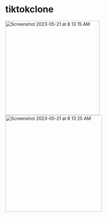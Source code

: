 # tiktokclone

<img width="297" alt="Screenshot 2023-05-21 at 8 13 15 AM" src="https://github.com/pujanbohora/tiktokClone/assets/57608284/a7ab29cb-320b-4c64-bc43-06a3a1e83eed">
<img width="305" alt="Screenshot 2023-05-21 at 8 13 25 AM" src="https://github.com/pujanbohora/tiktokClone/assets/57608284/f7abaed3-60c0-4e3e-9056-09dc84d5dd78">
